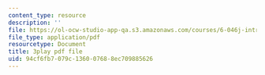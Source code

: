 ```yaml
---
content_type: resource
description: ''
file: https://ol-ocw-studio-app-qa.s3.amazonaws.com/courses/6-046j-introduction-to-algorithms-sma-5503-fall-2005/94cf6fb7079c136007688ec709885626_JPyuH4qXLZ0.pdf
file_type: application/pdf
resourcetype: Document
title: 3play pdf file
uid: 94cf6fb7-079c-1360-0768-8ec709885626
---
```

